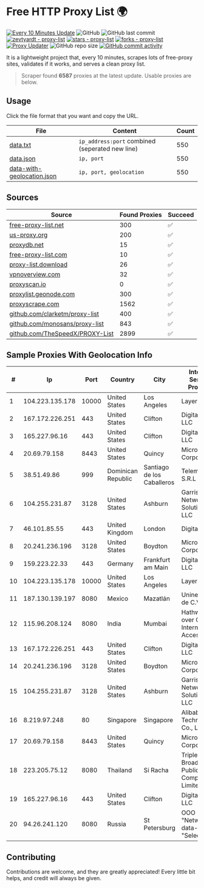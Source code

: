 
# Free HTTP Proxy List 🌍

[![Every 10 Minutes Update](https://github.com/mertguvencli/http-proxy-list/actions/workflows/main.yml/badge.svg?branch=main)](https://github.com/mertguvencli/http-proxy-list/actions/workflows/main.yml)
![GitHub](https://img.shields.io/github/license/mertguvencli/http-proxy-list)
![GitHub last commit](https://img.shields.io/github/last-commit/mertguvencli/http-proxy-list)
[![zevtyardt - proxy-list](https://img.shields.io/static/v1?label=zevtyardt&message=proxy-list&color=blue&logo=github)](https://github.com/zevtyardt/proxy-list "Go to GitHub repo")
[![stars - proxy-list](https://img.shields.io/github/stars/zevtyardt/proxy-list?style=social)](https://github.com/zevtyardt/proxy-list)
[![forks - proxy-list](https://img.shields.io/github/forks/zevtyardt/proxy-list?style=social)](https://github.com/zevtyardt/proxy-list)
[![Proxy Updater](https://github.com/zevtyardt/proxy-list/workflows/Proxy%20Updater/badge.svg)](https://github.com/zevtyardt/proxy-list/actions?query=workflow:"Proxy+Updater")
![GitHub repo size](https://img.shields.io/github/repo-size/zevtyardt/proxy-list)
[![GitHub commit activity](https://img.shields.io/github/commit-activity/m/zevtyardt/proxy-list?logo=commits)](https://github.com/zevtyardt/proxy-list/commits/main)

It is a lightweight project that, every 10 minutes, scrapes lots of free-proxy sites, validates if it works, and serves a clean proxy list.

> Scraper found **6587** proxies at the latest update. Usable proxies are below.

## Usage

Click the file format that you want and copy the URL.

|File|Content|Count|
|----|-------|-----|
|[data.txt](https://raw.githubusercontent.com/mertguvencli/http-proxy-list/main/proxy-list/data.txt)|`ip_address:port` combined (seperated new line)|550|
|[data.json](https://raw.githubusercontent.com/mertguvencli/http-proxy-list/main/proxy-list/data.json)|`ip, port`|550|
|[data-with-geolocation.json](https://raw.githubusercontent.com/mertguvencli/http-proxy-list/main/proxy-list/data-with-geolocation.json)|`ip, port, geolocation`|550|

## Sources

|Source|Found Proxies|Succeed|
|------|-------------|-------|
|[free-proxy-list.net](https://free-proxy-list.net)|300|✅|
|[us-proxy.org](https://www.us-proxy.org)|200|✅|
|[proxydb.net](http://proxydb.net)|15|✅|
|[free-proxy-list.com](https://free-proxy-list.com/?page=&port=&type%5B%5D=http&type%5B%5D=https&up_time=0&search=Search)|10|✅|
|[proxy-list.download](https://www.proxy-list.download/HTTP)|26|✅|
|[vpnoverview.com](https://vpnoverview.com/privacy/anonymous-browsing/free-proxy-servers)|32|✅|
|[proxyscan.io](https://www.proxyscan.io)|0|✅|
|[proxylist.geonode.com](https://proxylist.geonode.com/api/proxy-list?limit=300&page=1&sort_by=lastChecked&sort_type=desc&protocols=http,https)|300|✅|
|[proxyscrape.com](https://api.proxyscrape.com/v2/?request=displayproxies&protocol=http&timeout=10000&country=all&ssl=all&anonymity=all)|1562|✅|
|[github.com/clarketm/proxy-list](https://raw.githubusercontent.com/clarketm/proxy-list/master/proxy-list-raw.txt)|400|✅|
|[github.com/monosans/proxy-list](https://raw.githubusercontent.com/monosans/proxy-list/main/proxies/http.txt)|843|✅|
|[github.com/TheSpeedX/PROXY-List](https://raw.githubusercontent.com/TheSpeedX/PROXY-List/master/http.txt)|2899|✅|


## Sample Proxies With Geolocation Info

|#|Ip|Port|Country|City|Internet Service Provider|
|-|--|----|-------|----|-------------------------|
|1|104.223.135.178|10000|United States|Los Angeles|LayerHost|
|2|167.172.226.251|443|United States|Clifton|DigitalOcean, LLC|
|3|165.227.96.16|443|United States|Clifton|DigitalOcean, LLC|
|4|20.69.79.158|8443|United States|Quincy|Microsoft Corporation|
|5|38.51.49.86|999|Dominican Republic|Santiago de los Caballeros|Telemarch S.R.L|
|6|104.255.231.87|3128|United States|Ashburn|Garrison Network Solutions LLC|
|7|46.101.85.55|443|United Kingdom|London|DigitalOcean|
|8|20.241.236.196|3128|United States|Boydton|Microsoft Corporation|
|9|159.223.22.33|443|Germany|Frankfurt am Main|DigitalOcean, LLC|
|10|104.223.135.178|10000|United States|Los Angeles|LayerHost|
|11|187.130.139.197|8080|Mexico|Mazatlán|Uninet S.A. de C.V.|
|12|115.96.208.124|8080|India|Mumbai|Hathway IP over Cable Internet Access|
|13|167.172.226.251|443|United States|Clifton|DigitalOcean, LLC|
|14|20.241.236.196|3128|United States|Boydton|Microsoft Corporation|
|15|104.255.231.87|3128|United States|Ashburn|Garrison Network Solutions LLC|
|16|8.219.97.248|80|Singapore|Singapore|Alibaba (US) Technology Co., Ltd.|
|17|20.69.79.158|8443|United States|Quincy|Microsoft Corporation|
|18|223.205.75.12|8080|Thailand|Si Racha|Triple T Broadband Public Company Limited|
|19|165.227.96.16|443|United States|Clifton|DigitalOcean, LLC|
|20|94.26.241.120|8080|Russia|St Petersburg|OOO "Network of data-centers "Selectel"|



## Contributing

Contributions are welcome, and they are greatly appreciated! Every
little bit helps, and credit will always be given.


